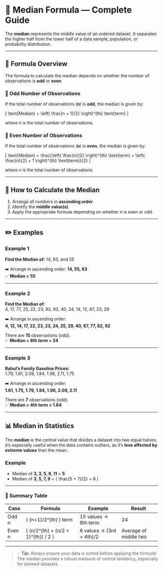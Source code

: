 # 🧮 Median Formula — Complete Guide

The **median** represents the middle value of an ordered dataset. It separates the higher half from the lower half of a data sample, population, or probability distribution.

---

## 📘 Formula Overview

The formula to calculate the median depends on whether the number of observations is **odd** or **even**.

### 🔹 Odd Number of Observations

If the total number of observations (**n**) is **odd**, the median is given by:

\[ \text{Median} = \left( \frac{n + 1}{2} \right)^{th} \text{term} \]

where *n* is the total number of observations.

### 🔹 Even Number of Observations

If the total number of observations (**n**) is **even**, the median is given by:

\[ \text{Median} = \frac{\left( \frac{n}{2} \right)^{th} \text{term} + \left( \frac{n}{2} + 1 \right)^{th} \text{term}}{2} \]

where *n* is the total number of observations.

---

## 🧠 How to Calculate the Median

1. Arrange all numbers in **ascending order**.  
2. Identify the **middle value(s)**.  
3. Apply the appropriate formula depending on whether *n* is even or odd.

---

## ✏️ Examples

### **Example 1**
**Find the Median of:** 14, 63, and 55  

➡️ Arrange in ascending order: **14, 55, 63**  
✅ **Median = 55**

---

### **Example 2**
**Find the Median of:**  
4, 17, 77, 25, 22, 23, 92, 82, 40, 24, 14, 12, 67, 23, 29  

➡️ Arrange in ascending order:  
**4, 12, 14, 17, 22, 23, 23, 24, 25, 29, 40, 67, 77, 82, 92**  

There are **15** observations (odd).  
✅ **Median = 8th term = 24**

---

### **Example 3**
**Rahul’s Family Gasoline Prices:**  
1.79, 1.61, 2.09, 1.84, 1.96, 2.11, 1.75  

➡️ Arrange in ascending order:  
**1.61, 1.75, 1.79, 1.84, 1.96, 2.09, 2.11**  

There are **7** observations (odd).  
✅ **Median = 4th term = 1.84**

---

## 📊 Median in Statistics

The **median** is the central value that divides a dataset into two equal halves. It’s especially useful when the data contains outliers, as it’s **less affected by extreme values** than the mean.

### Example

- Median of **3, 3, 5, 9, 11** = **5**  
- Median of **3, 5, 7, 9** = \( \frac{5 + 7}{2} = 6 \)

---

### 🧩 Summary Table

| Case | Formula | Example | Result |
|------|----------|----------|---------|
| Odd n | \( (n+1)/2^{th} \) term | 15 values → 8th term | 24 |
| Even n | \( (n/2^{th} + (n/2 + 1)^{th}) / 2 \) | 6 values → (3rd + 4th)/2 | Average of middle two |

---

> 💡 **Tip:** Always ensure your data is sorted before applying the formula!  
> The median provides a robust measure of central tendency, especially for skewed datasets.
